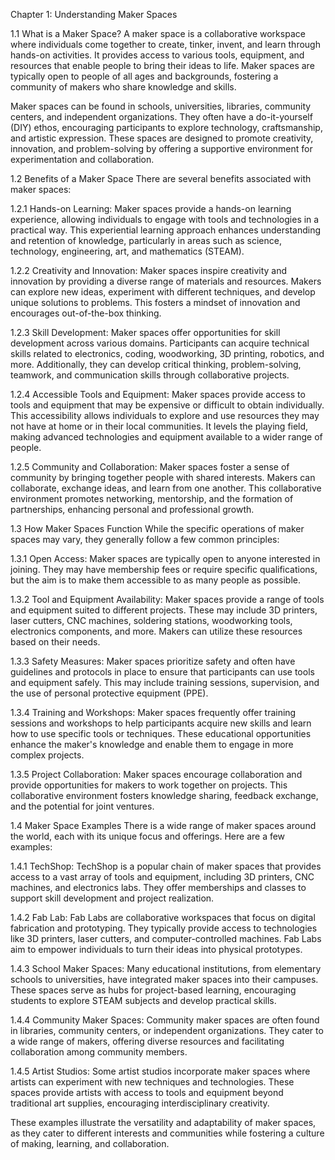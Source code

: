 Chapter 1: Understanding Maker Spaces

1.1 What is a Maker Space?
A maker space is a collaborative workspace where individuals come together to create, tinker, invent, and learn through hands-on activities. It provides access to various tools, equipment, and resources that enable people to bring their ideas to life. Maker spaces are typically open to people of all ages and backgrounds, fostering a community of makers who share knowledge and skills.

Maker spaces can be found in schools, universities, libraries, community centers, and independent organizations. They often have a do-it-yourself (DIY) ethos, encouraging participants to explore technology, craftsmanship, and artistic expression. These spaces are designed to promote creativity, innovation, and problem-solving by offering a supportive environment for experimentation and collaboration.

1.2 Benefits of a Maker Space
There are several benefits associated with maker spaces:

1.2.1 Hands-on Learning: Maker spaces provide a hands-on learning experience, allowing individuals to engage with tools and technologies in a practical way. This experiential learning approach enhances understanding and retention of knowledge, particularly in areas such as science, technology, engineering, art, and mathematics (STEAM).

1.2.2 Creativity and Innovation: Maker spaces inspire creativity and innovation by providing a diverse range of materials and resources. Makers can explore new ideas, experiment with different techniques, and develop unique solutions to problems. This fosters a mindset of innovation and encourages out-of-the-box thinking.

1.2.3 Skill Development: Maker spaces offer opportunities for skill development across various domains. Participants can acquire technical skills related to electronics, coding, woodworking, 3D printing, robotics, and more. Additionally, they can develop critical thinking, problem-solving, teamwork, and communication skills through collaborative projects.

1.2.4 Accessible Tools and Equipment: Maker spaces provide access to tools and equipment that may be expensive or difficult to obtain individually. This accessibility allows individuals to explore and use resources they may not have at home or in their local communities. It levels the playing field, making advanced technologies and equipment available to a wider range of people.

1.2.5 Community and Collaboration: Maker spaces foster a sense of community by bringing together people with shared interests. Makers can collaborate, exchange ideas, and learn from one another. This collaborative environment promotes networking, mentorship, and the formation of partnerships, enhancing personal and professional growth.

1.3 How Maker Spaces Function
While the specific operations of maker spaces may vary, they generally follow a few common principles:

1.3.1 Open Access: Maker spaces are typically open to anyone interested in joining. They may have membership fees or require specific qualifications, but the aim is to make them accessible to as many people as possible.

1.3.2 Tool and Equipment Availability: Maker spaces provide a range of tools and equipment suited to different projects. These may include 3D printers, laser cutters, CNC machines, soldering stations, woodworking tools, electronics components, and more. Makers can utilize these resources based on their needs.

1.3.3 Safety Measures: Maker spaces prioritize safety and often have guidelines and protocols in place to ensure that participants can use tools and equipment safely. This may include training sessions, supervision, and the use of personal protective equipment (PPE).

1.3.4 Training and Workshops: Maker spaces frequently offer training sessions and workshops to help participants acquire new skills and learn how to use specific tools or techniques. These educational opportunities enhance the maker's knowledge and enable them to engage in more complex projects.

1.3.5 Project Collaboration: Maker spaces encourage collaboration and provide opportunities for makers to work together on projects. This collaborative environment fosters knowledge sharing, feedback exchange, and the potential for joint ventures.

1.4 Maker Space Examples
There is a wide range of maker spaces around the world, each with its unique focus and offerings. Here are a few examples:

1.4.1 TechShop: TechShop is a popular chain of maker spaces that provides access to a vast array of tools and equipment, including 3D printers, CNC machines, and electronics labs. They offer memberships and classes to support skill development and project realization.

1.4.2 Fab Lab: Fab Labs are collaborative workspaces that focus on digital fabrication and prototyping. They typically provide access to technologies like 3D printers, laser cutters, and computer-controlled machines. Fab Labs aim to empower individuals to turn their ideas into physical prototypes.

1.4.3 School Maker Spaces: Many educational institutions, from elementary schools to universities, have integrated maker spaces into their campuses. These spaces serve as hubs for project-based learning, encouraging students to explore STEAM subjects and develop practical skills.

1.4.4 Community Maker Spaces: Community maker spaces are often found in libraries, community centers, or independent organizations. They cater to a wide range of makers, offering diverse resources and facilitating collaboration among community members.

1.4.5 Artist Studios: Some artist studios incorporate maker spaces where artists can experiment with new techniques and technologies. These spaces provide artists with access to tools and equipment beyond traditional art supplies, encouraging interdisciplinary creativity.

These examples illustrate the versatility and adaptability of maker spaces, as they cater to different interests and communities while fostering a culture of making, learning, and collaboration.
